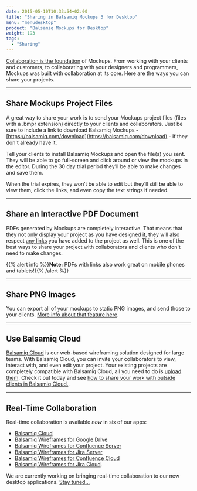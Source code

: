 ```yaml
---
date: 2015-05-10T10:33:54+02:00
title: "Sharing in Balsamiq Mockups 3 for Desktop"
menu: "menudesktop"
product: "Balsamiq Mockups for Desktop"
weight: 193
tags:
  - "Sharing"
---
```

[Collaboration is the foundation](https://balsamiq.com/products/#collaboration) of Mockups. From working with your clients and customers, to collaborating with your designers and programmers, Mockups was built with collaboration at its core. Here are the ways you can share your projects.

* * *

## Share Mockups Project Files

A great way to share your work is to send your Mockups project files (files with a .bmpr extension) directly to your clients and collaborators. Just be sure to include a link to download Balsamiq Mockups - [https://balsamiq.com/download](https://balsamiq.com/download) - if they don't already have it.

Tell your clients to install Balsamiq Mockups and open the file(s) you sent. They will be able to go full-screen and click around or view the mockups in the editor. During the 30 day trial period they’ll be able to make changes and save them.

When the trial expires, they won’t be able to edit but they’ll still be able to view them, click the links, and even copy the text strings if needed.

* * *

## Share an Interactive PDF Document

PDFs generated by Mockups are completely interactive. That means that they not only display your project as you have designed it, they will also respect [any links](https://docs.balsamiq.com/desktop/linking) you have added to the project as well. This is one of the best ways to share your project with collaborators and clients who don't need to make changes.

{{% alert info %}}**Note:** PDFs with links also work great on mobile phones and tablets!{{% /alert %}}

* * *

## Share PNG Images

You can export all of your mockups to static PNG images, and send those to your clients. [More info about that feature here](https://docs.balsamiq.com/desktop/exporting/#exporting-to-an-image).

* * *

## Use Balsamiq Cloud

[Balsamiq Cloud](https://balsamiq.cloud) is our web-based wireframing solution designed for large teams. With Balsamiq Cloud, you can invite your collaborators to view, interact with, and even edit your project. Your existing projects are completely compatible with Balsamiq Cloud, all you need to do is [upload them](https://docs.balsamiq.com/cloud/projects). Check it out today and see [how to share your work with outside clients in Balsamiq Cloud.](https://docs.balsamiq.com/cloud/sharing/).

* * *

## Real-Time Collaboration

Real-time collaboration is available *now* in six of our apps:

- [Balsamiq Cloud](https://balsamiq.cloud)
- [Balsamiq Wireframes for Google Drive](https://chrome.google.com/webstore/detail/balsamiq-mockups-projects/iedapplgopkgngalkbailjoikghljkki)
- [Balsamiq Wireframes for Confluence Server](https://marketplace.atlassian.com/plugins/com.balsamiq.confluence.plugins.mockups/server/overview)
- [Balsamiq Wireframes for Jira Server](https://marketplace.atlassian.com/plugins/com.balsamiq.jira.plugins.mockups/server/overview)
- [Balsamiq Wireframes for Confluence Cloud](https://marketplace.atlassian.com/plugins/com.balsamiq.mockups.confluence/cloud/overview)
- [Balsamiq Wireframes for Jira Cloud](https://marketplace.atlassian.com/plugins/com.balsamiq.mockups.jira/cloud/overview).

We are currently working on bringing real-time collaboration to our new desktop applications. [Stay tuned...](http://blog.balsamiq.com/)
